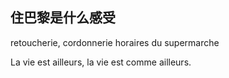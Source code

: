 ## 住巴黎是什么感受

retoucherie, cordonnerie
horaires du supermarche

La vie est ailleurs, la vie est comme ailleurs.

## 